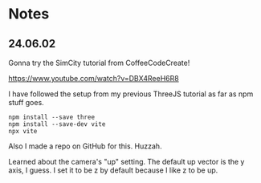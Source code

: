 # Notes

## 24.06.02

Gonna try the SimCity tutorial from CoffeeCodeCreate!

https://www.youtube.com/watch?v=DBX4ReeH6R8

I have followed the setup from my previous ThreeJS tutorial as far as npm stuff goes.

```
npm install --save three
npm install --save-dev vite
npx vite
```

Also I made a repo on GitHub for this. Huzzah.

Learned about the camera's "up" setting. The default up vector is the y axis, I guess. I set it to be z by default because I like z to be up.
